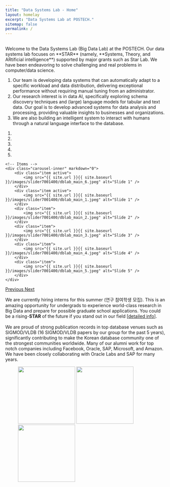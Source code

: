 ```yaml
---
title: "Data Systems Lab - Home"
layout: homelay
excerpt: "Data Systems Lab at POSTECH."
sitemap: false
permalink: /
---
```


<br>
Welcome to the Data Systems Lab (Big Data Lab) at the POSTECH. Our data systems lab focuses on **STAR** (namely, **Systems, Theory, and ARtificial intelligence**) supported by major grants such as Star Lab. We have been endeavoring to solve challenging and real problems in computer/data science.

1) Our team is developing data systems that can automatically adapt to a specific workload and data distribution, delivering exceptional performance without requiring manual tuning from an administrator.<br>
2) Our research interest is in data AI, specifically exploring schema discovery techniques and (large) language models for tabular and text data. Our goal is to develop advanced systems for data analysis and processing, providing valuable insights to businesses and organizations.<br>
3) We are also building an intelligent system to interact with humans through a natural language interface to the database.

<div markdown="0" id="carousel" class="carousel slide" data-ride="carousel" data-interval="4000" data-pause="hover" >
    <!-- Menu -->
    <ol class="carousel-indicators">
        <li data-target="#carousel" data-slide-to="0" class="active"></li>
        <li data-target="#carousel" data-slide-to="1"></li>
        <li data-target="#carousel" data-slide-to="2"></li>
        <li data-target="#carousel" data-slide-to="3"></li>
        <li data-target="#carousel" data-slide-to="4"></li>
    </ol>

    <!-- Items -->
    <div class="carousel-inner" markdown="0">
        <div class="item active">
            <img src="{{ site.url }}{{ site.baseurl }}/images/slider7001400/dblab_main_6.jpeg" alt="Slide 1" />
        </div>
        <div class="item active">
            <img src="{{ site.url }}{{ site.baseurl }}/images/slider7001400/dblab_main_1.jpeg" alt="Slide 1" />
        </div>
        <div class="item">
            <img src="{{ site.url }}{{ site.baseurl }}/images/slider7001400/dblab_main_2.jpeg" alt="Slide 2" />
        </div>
        <div class="item">
            <img src="{{ site.url }}{{ site.baseurl }}/images/slider7001400/dblab_main_3.jpeg" alt="Slide 3" />
        </div>
        <div class="item">
            <img src="{{ site.url }}{{ site.baseurl }}/images/slider7001400/dblab_main_4.jpeg" alt="Slide 4" />
        </div>
        <div class="item">
            <img src="{{ site.url }}{{ site.baseurl }}/images/slider7001400/dblab_main_5.jpeg" alt="Slide 5" />
        </div>     
    </div>
  <a class="left carousel-control" href="#carousel" role="button" data-slide="prev">
    <span class="glyphicon glyphicon-chevron-left" aria-hidden="true"></span>
    <span class="sr-only">Previous</span>
  </a>
  <a class="right carousel-control" href="#carousel" role="button" data-slide="next">
    <span class="glyphicon glyphicon-chevron-right" aria-hidden="true"></span>
    <span class="sr-only">Next</span>
  </a>
</div>

We are currently hiring interns for this summer (연구 참여학생 모집). This is an amazing opportunity for undergrads to experience world-class research in Big Data and prepare for possible graduate school applications. You could be a rising-**STAR** of the future if you stand out in our field [<a href="https://drive.google.com/file/d/1Mhpu9nMHKJYhiadEpSzVg8lRjfTiXAOd/view?usp=sharing">detailed info</a>].
<br><br>
We are proud of strong publication records in top database venues such as SIGMOD/VLDB (16 SIGMOD/VLDB papers by our group for the past 5 years), significantly contributing to make the Korean database community one of the strongest communities worldwide. Many of our alumni work for top notch companies including Facebook, Oracle, SAP, Microsoft, and Amazon. We have been closely collaborating with Oracle Labs and SAP for many years.

<figure class="first">
  <img src="{{ site.url }}{{ site.baseurl }}/images/logopic/Logo_oracle.png" style="width: 180px; ">
  <img src="{{ site.url }}{{ site.baseurl }}/images/logopic/Logo_sap.png" style="width: 180px; ">
  <img src="{{ site.url }}{{ site.baseurl }}/images/logopic/Logo_samsung.png" style="width: 180px; ">
</figure>

<br/>
<br/>
